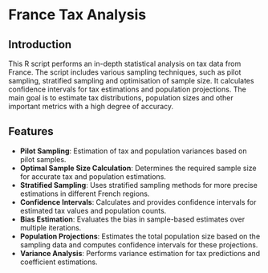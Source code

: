 # France Tax Analysis

## Introduction
This R script performs an in-depth statistical analysis on tax data from France. The script includes various sampling techniques, such as pilot sampling, stratified sampling and optimisation of sample size. It calculates confidence intervals for tax estimations and population projections. The main goal is to estimate tax distributions, population sizes and other important metrics with a high degree of accuracy.

## Features
- **Pilot Sampling**: Estimation of tax and population variances based on pilot samples.
- **Optimal Sample Size Calculation**: Determines the required sample size for accurate tax and population estimations.
- **Stratified Sampling**: Uses stratified sampling methods for more precise estimations in different French regions.
- **Confidence Intervals**: Calculates and provides confidence intervals for estimated tax values and population counts.
- **Bias Estimation**: Evaluates the bias in sample-based estimates over multiple iterations.
- **Population Projections**: Estimates the total population size based on the sampling data and computes confidence intervals for these projections.
- **Variance Analysis**: Performs variance estimation for tax predictions and coefficient estimations.
